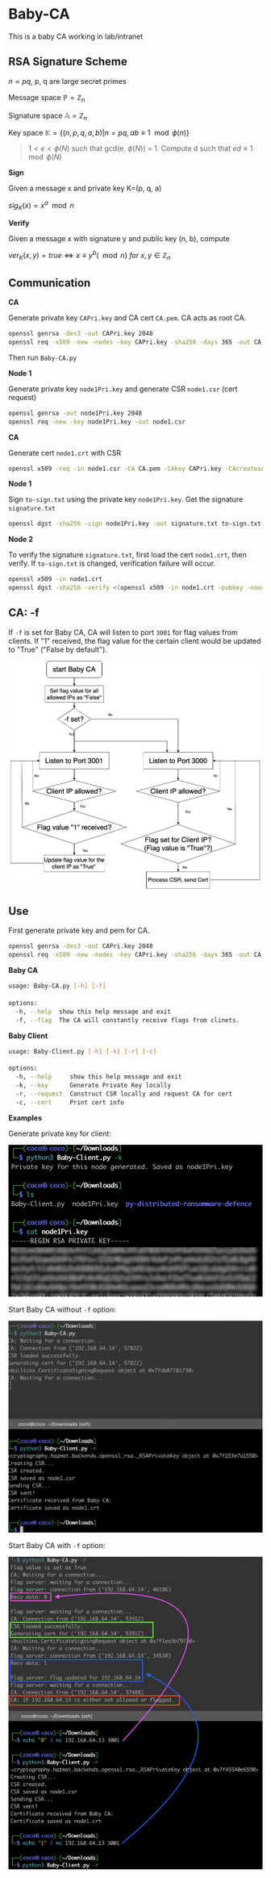 # Baby-CA

This is a baby CA working in lab/intranet

## RSA Signature Scheme

$n = pq$, p, q are large secret primes

Message space $\mathbb{P} = \mathbb{Z}_n$

Signature space $\mathbb{A} = \mathbb{Z}_n$

Key space $\mathbb{K} = \{(n, p, q, a, b) | n = pq, ab \equiv 1 \mod \phi(n)\}$

> $1 \lt e \lt \phi(N)$ such that gcd(e, $\phi(N)$) = 1. Compute d such that $ed \equiv 1 \mod \phi(N)$

**Sign**

Given a message x and private key K=(p, q, a)

$sig_K(x) = x^a \mod n$

**Verify**

Given a message x with signature y and public key (n, b), compute

$ver_K(x, y) = true \Leftrightarrow x \equiv y^b (\mod n)\ for\ x,y \in \mathbb{Z}_n$


## Communication

**CA**

Generate private key `CAPri.key` and CA cert `CA.pem`. CA acts as root CA.

```bash
openssl genrsa -des3 -out CAPri.key 2048
openssl req -x509 -new -nodes -key CAPri.key -sha256 -days 365 -out CA.pem
```

Then run `Baby-CA.py`

**Node 1**

Generate private key `node1Pri.key` and generate CSR `node1.csr` (cert request)

```bash
openssl genrsa -out node1Pri.key 2048
openssl req -new -key node1Pri.key -out node1.csr
```

**CA**

Generate cert `node1.crt` with CSR

```bash
openssl x509 -req -in node1.csr -CA CA.pem -CAkey CAPri.key -CAcreateserial -out node1.crt -days 365 -sha256
```

**Node 1**

Sign `to-sign.txt` using the private key `node1Pri.key`. Get the signature `signature.txt`

```bash
openssl dgst -sha256 -sign node1Pri.key -out signature.txt to-sign.txt
```

**Node 2**

To verify the signature `signature.txt`, first load the cert `node1.crt`, then verify. If `to-sign.txt` is changed, verification failure will occur.

```bash
openssl x509 -in node1.crt
openssl dgst -sha256 -verify <(openssl x509 -in node1.crt -pubkey -noout) -signature signature.txt to-sign.txt
```

## CA: -f

If `-f` is set for Baby CA, CA will listen to port `3001` for flag values from clients. If "1" received, the flag value for the certain client would be updated to "True" ("False by default").

![](pic/ca-flag.png)

## Use

First generate private key and pem for CA.

```bash
openssl genrsa -des3 -out CAPri.key 2048
openssl req -x509 -new -nodes -key CAPri.key -sha256 -days 365 -out CA.pem
```

**Baby CA**

```bash
usage: Baby-CA.py [-h] [-f]

options:
  -h, --help  show this help message and exit
  -f, --flag  The CA will constantly receive flags from clinets.
```

**Baby Client**

```bash
usage: Baby-Client.py [-h] [-k] [-r] [-c]

options:
  -h, --help     show this help message and exit
  -k, --key      Generate Private Key locally
  -r, --request  Construct CSR locally and request CA for cert
  -c, --cert     Print cert info
```

**Examples**

Generate private key for client:

![](pic/prikey-client.png)

Start Baby CA without `-f` option:

![](pic/ca-nf.png)

Start Baby CA with `-f` option:

![](pic/ca-f.png)

